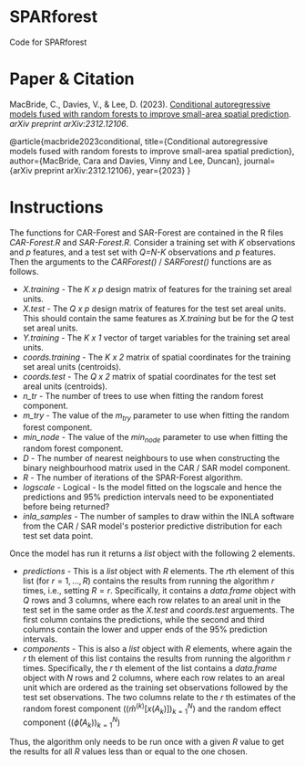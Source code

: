 # SPARforest
Code for SPARforest

# Paper & Citation

MacBride, C., Davies, V., & Lee, D. (2023). [Conditional autoregressive models fused with random forests to improve small-area spatial prediction](https://arxiv.org/abs/2312.12106). _arXiv preprint arXiv:2312.12106_.

@article{macbride2023conditional,
  title={Conditional autoregressive models fused with random forests to improve small-area spatial prediction},
  author={MacBride, Cara and Davies, Vinny and Lee, Duncan},
  journal={arXiv preprint arXiv:2312.12106},
  year={2023}
}

# Instructions

The functions for CAR-Forest and SAR-Forest are contained in the R files _CAR-Forest.R_ and _SAR-Forest.R_. Consider a training set with _K_ observations and _p_ features, and a test set with _Q=N-K_ observations and _p_ features. Then the arguments to the _CARForest()_ / _SARForest()_ functions are as follows.

- _X.training_ - The _K x p_ design matrix of features for the training set areal units.
- _X.test_ - The _Q x p_ design matrix of features for the test set areal units. This should contain the same features as _X.training_ but be for the _Q_ test set areal units. 
- _Y.training_ - The _K x 1_ vector of target variables for the training set areal units.
- _coords.training_ - The _K x 2_ matrix of spatial coordinates for the training set areal units (centroids).
- _coords.test_ - The _Q x 2_ matrix of spatial coordinates for the test set areal units (centroids).
- _n_tr_ - The number of trees to use when fitting the random forest component.
- _m_try_ - The value of the $m_{try}$ parameter to use when fitting the random forest component.
- _min_node_ - The value of the $min_{node}$ parameter to use when fitting the random forest component.
- _D_ - The number of nearest neighbours to use when constructing the binary neighbourhood matrix used in the CAR / SAR model component.
- _R_ - The number of iterations of the SPAR-Forest algorithm.
- _logscale_ - Logical - Is the model fitted on the logscale and hence the predictions and 95\% prediction intervals need to be exponentiated before being returned? 
- _inla_samples_ - The number of samples to draw within the INLA software from the CAR / SAR model's posterior predictive distribution for each test set data point. 

Once the model has run it returns a _list_ object with the following 2 elements. 

- _predictions_ - This is a _list_ object with $R$ elements. The $r$th element of this list (for $r=1,\ldots,R$) contains the results from running the algorithm $r$ times, i.e., setting $R=r$. Specifically, it contains a _data.frame_ object with $Q$ rows and 3 columns, where each row relates to an areal unit in the test set in the same order as the _X.test_ and _coords.test_ arguements. The first column contains the predictions, while the second and third columns contain the lower and upper ends of the 95\% prediction intervals. 
- _components_ - This is also a _list_ object with $R$ elements, where again the  _r_ th element of this list  contains the results from running the algorithm $r$ times. Specifically, the _r_ th element of the list contains a _data.frame_ object with $N$ rows and 2 columns, where each row relates to an areal unit which are ordered as the training set observations followed by the test set observations. The two columns relate to the _r_ th estimates of the random forest component $((\hat{m}^{(k)} [x(A_k)])^N_{k=1})$ and the random effect component $((\hat\phi (A_k))_{k=1}^{N})$

Thus, the algorithm only needs to be run once with a given _R_ value to get the results for all _R_ values less than or equal to the one chosen. 
